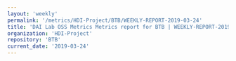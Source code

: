 ```yaml
---
layout: 'weekly'
permalink: '/metrics/HDI-Project/BTB/WEEKLY-REPORT-2019-03-24'
title: 'DAI Lab OSS Metrics Metrics report for BTB | WEEKLY-REPORT-2019-03-24'
organization: 'HDI-Project'
repository: 'BTB'
current_date: '2019-03-24'
---
```

